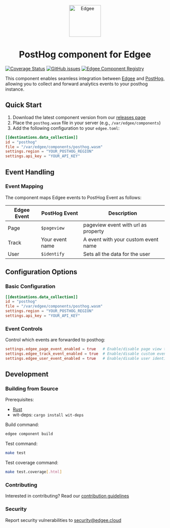 <div align="center">
<p align="center">
  <a href="https://www.edgee.cloud">
    <picture>
      <source media="(prefers-color-scheme: dark)" srcset="https://cdn.edgee.cloud/img/component-dark.svg">
      <img src="https://cdn.edgee.cloud/img/component.svg" height="100" alt="Edgee">
    </picture>
  </a>
</p>
</div>

<h1 align="center">PostHog component for Edgee</h1>

[![Coverage Status](https://coveralls.io/repos/github/edgee-cloud/posthog-component/badge.svg)](https://coveralls.io/github/edgee-cloud/posthog-component)
[![GitHub issues](https://img.shields.io/github/issues/edgee-cloud/posthog-component.svg)](https://github.com/edgee-cloud/posthog-component/issues)
[![Edgee Component Registry](https://img.shields.io/badge/Edgee_Component_Registry-Public-green.svg)](https://www.edgee.cloud/edgee/posthog-component)


This component enables seamless integration between [Edgee](https://www.edgee.cloud) and [PostHog](https://posthog.com/), allowing you to collect and forward analytics events to your posthog instance.


## Quick Start

1. Download the latest component version from our [releases page](../../releases)
2. Place the `posthog.wasm` file in your server (e.g., `/var/edgee/components`)
3. Add the following configuration to your `edgee.toml`:

```toml
[[destinations.data_collection]]
id = "posthog"
file = "/var/edgee/components/posthog.wasm"
settings.region = "YOUR_POSTHOG_REGION"
settings.api_key = "YOUR_API_KEY"
```


## Event Handling

### Event Mapping
The component maps Edgee events to PostHog Event as follows:

| Edgee Event | PostHog Event | Description |
|-------------|----------------|-------------|
| Page        | `$pageview` | pageview event with url as property |
| Track       | Your event name | A event with your custom event name |
| User        | `$identify` | Sets all the data for the user |


## Configuration Options

### Basic Configuration
```toml
[[destinations.data_collection]]
id = "posthog"
file = "/var/edgee/components/posthog.wasm"
settings.region = "YOUR_POSTHOG_REGION"
settings.api_key = "YOUR_API_KEY"
```


### Event Controls
Control which events are forwarded to posthog:
```toml
settings.edgee_page_event_enabled = true   # Enable/disable page view tracking
settings.edgee_track_event_enabled = true  # Enable/disable custom event tracking
settings.edgee_user_event_enabled = true   # Enable/disable user identification
```


## Development

### Building from Source
Prerequisites:
- [Rust](https://www.rust-lang.org/tools/install)
- wit-deps: `cargo install wit-deps`

Build command:
```bash
edgee component build
```

Test command:
```bash
make test
```

Test coverage command:
```bash
make test.coverage[.html]
```

### Contributing
Interested in contributing? Read our [contribution guidelines](./CONTRIBUTING.md)

### Security
Report security vulnerabilities to [security@edgee.cloud](mailto:security@edgee.cloud)